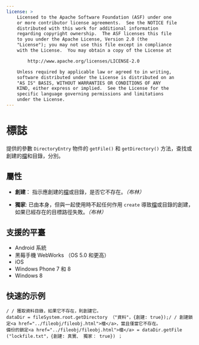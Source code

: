 ```yaml
---
license: >
    Licensed to the Apache Software Foundation (ASF) under one
    or more contributor license agreements.  See the NOTICE file
    distributed with this work for additional information
    regarding copyright ownership.  The ASF licenses this file
    to you under the Apache License, Version 2.0 (the
    "License"); you may not use this file except in compliance
    with the License.  You may obtain a copy of the License at

        http://www.apache.org/licenses/LICENSE-2.0

    Unless required by applicable law or agreed to in writing,
    software distributed under the License is distributed on an
    "AS IS" BASIS, WITHOUT WARRANTIES OR CONDITIONS OF ANY
    KIND, either express or implied.  See the License for the
    specific language governing permissions and limitations
    under the License.
---
```


# 標誌

提供的參數 `DirectoryEntry` 物件的 `getFile()` 和 `getDirectory()` 方法，查找或創建的<a href="../fileobj/fileobj.html">檔</a>和目錄，分別。

## 屬性

*   **創建**： 指示應創建的<a href="../fileobj/fileobj.html">檔</a>或目錄，是否它不存在。*（布林）*

*   **獨家**: 已由本身，但與一起使用時不起任何作用 `create` 導致<a href="../fileobj/fileobj.html">檔</a>或目錄的創建，如果已經存在的目標路徑失敗。*（布林）*

## 支援的平臺

*   Android 系統
*   黑莓手機 WebWorks （OS 5.0 和更高）
*   iOS
*   Windows Phone 7 和 8
*   Windows 8

## 快速的示例

    / / 獲取資料目錄，如果它不存在，則創建它。
    dataDir = fileSystem.root.getDirectory （"資料"，{創建: true});/ / 創建鎖定<a href="../fileobj/fileobj.html">檔</a>，當且僅當它不存在。
    備份的鎖定<a href="../fileobj/fileobj.html">檔</a> = dataDir.getFile ("lockfile.txt"，{創建: 真實、 獨家： true}) ；